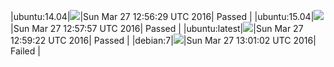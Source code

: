 |ubuntu:14.04|![](https://cdn.rawgit.com/Neilpang/letest/master/status/ubuntu-14.04.svg?1459083389)|Sun Mar 27 12:56:29 UTC 2016| Passed |
|ubuntu:15.04|![](https://cdn.rawgit.com/Neilpang/letest/master/status/ubuntu-15.04.svg?1459083477)|Sun Mar 27 12:57:57 UTC 2016| Passed |
|ubuntu:latest|![](https://cdn.rawgit.com/Neilpang/letest/master/status/ubuntu-latest.svg?1459083562)|Sun Mar 27 12:59:22 UTC 2016| Passed |
|debian:7|![](https://cdn.rawgit.com/Neilpang/letest/master/status/debian-7.svg?1459083662)|Sun Mar 27 13:01:02 UTC 2016| Failed |
